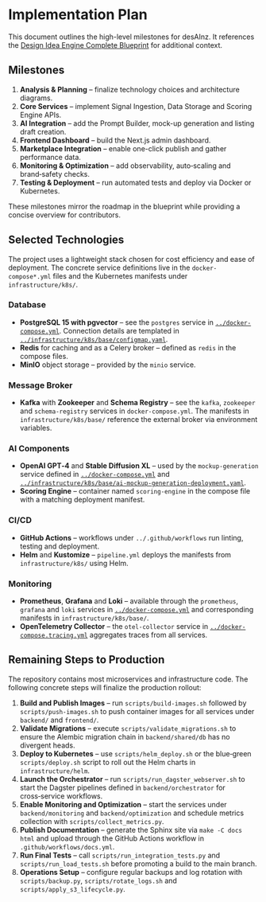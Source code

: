 # Implementation Plan

This document outlines the high-level milestones for desAInz. It references the [Design Idea Engine Complete Blueprint](blueprints/DesignIdeaEngineCompleteBlueprint.md) for additional context.

## Milestones

1. **Analysis & Planning** – finalize technology choices and architecture diagrams.
2. **Core Services** – implement Signal Ingestion, Data Storage and Scoring Engine APIs.
3. **AI Integration** – add the Prompt Builder, mock-up generation and listing draft creation.
4. **Frontend Dashboard** – build the Next.js admin dashboard.
5. **Marketplace Integration** – enable one-click publish and gather performance data.
6. **Monitoring & Optimization** – add observability, auto‑scaling and brand‑safety checks.
7. **Testing & Deployment** – run automated tests and deploy via Docker or Kubernetes.

These milestones mirror the roadmap in the blueprint while providing a concise overview for contributors.

## Selected Technologies

The project uses a lightweight stack chosen for cost efficiency and ease of deployment.
The concrete service definitions live in the `docker-compose*.yml` files and the
Kubernetes manifests under `infrastructure/k8s/`.

### Database

- **PostgreSQL 15 with pgvector** – see the `postgres` service in
  [`../docker-compose.yml`](../docker-compose.yml). Connection details are
  templated in [`../infrastructure/k8s/base/configmap.yaml`](../infrastructure/k8s/base/configmap.yaml).
- **Redis** for caching and as a Celery broker – defined as `redis` in the
  compose files.
- **MinIO** object storage – provided by the `minio` service.

### Message Broker

- **Kafka** with **Zookeeper** and **Schema Registry** – see the `kafka`,
  `zookeeper` and `schema-registry` services in `docker-compose.yml`. The
  manifests in `infrastructure/k8s/base/` reference the external broker via
  environment variables.

### AI Components

- **OpenAI GPT‑4** and **Stable Diffusion XL** – used by the
  `mockup-generation` service defined in [`../docker-compose.yml`](../docker-compose.yml)
  and [`../infrastructure/k8s/base/ai-mockup-generation-deployment.yaml`](../infrastructure/k8s/base/ai-mockup-generation-deployment.yaml).
- **Scoring Engine** – container named `scoring-engine` in the compose file
  with a matching deployment manifest.

### CI/CD

- **GitHub Actions** – workflows under `../.github/workflows` run linting,
  testing and deployment.
- **Helm** and **Kustomize** – `pipeline.yml` deploys the manifests from
  `infrastructure/k8s/` using Helm.

### Monitoring

- **Prometheus**, **Grafana** and **Loki** – available through the `prometheus`,
  `grafana` and `loki` services in [`../docker-compose.yml`](../docker-compose.yml)
  and corresponding manifests in `infrastructure/k8s/base/`.
- **OpenTelemetry Collector** – the `otel-collector` service in
  [`../docker-compose.tracing.yml`](../docker-compose.tracing.yml) aggregates traces from all services.

## Remaining Steps to Production

The repository contains most microservices and infrastructure code. The
following concrete steps will finalize the production rollout:

1. **Build and Publish Images** – run `scripts/build-images.sh` followed by
   `scripts/push-images.sh` to push container images for all services under
   `backend/` and `frontend/`.
2. **Validate Migrations** – execute `scripts/validate_migrations.sh` to ensure
   the Alembic migration chain in `backend/shared/db` has no divergent heads.
3. **Deploy to Kubernetes** – use `scripts/helm_deploy.sh` or the blue‑green
   `scripts/deploy.sh` script to roll out the Helm charts in
   `infrastructure/helm`.
4. **Launch the Orchestrator** – run `scripts/run_dagster_webserver.sh` to start
   the Dagster pipelines defined in `backend/orchestrator` for cross‑service
   workflows.
5. **Enable Monitoring and Optimization** – start the services under
   `backend/monitoring` and `backend/optimization` and schedule metrics
   collection with `scripts/collect_metrics.py`.
6. **Publish Documentation** – generate the Sphinx site via `make -C docs html`
   and upload through the GitHub Actions workflow in `.github/workflows/docs.yml`.
7. **Run Final Tests** – call `scripts/run_integration_tests.py` and
   `scripts/run_load_tests.sh` before promoting a build to the main branch.
8. **Operations Setup** – configure regular backups and log rotation with
   `scripts/backup.py`, `scripts/rotate_logs.sh` and
   `scripts/apply_s3_lifecycle.py`.
